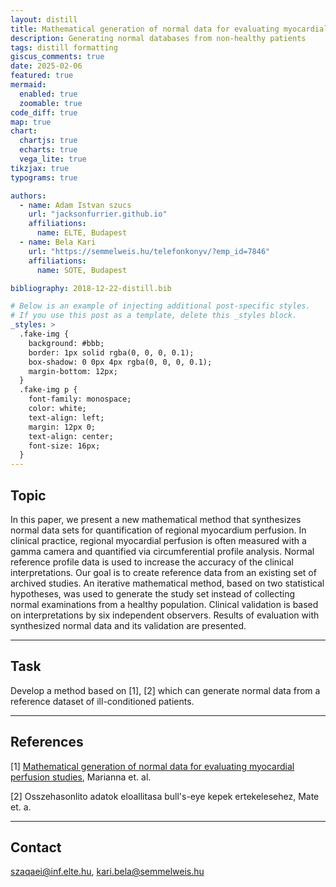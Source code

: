```yaml
---
layout: distill
title: Mathematical generation of normal data for evaluating myocardial perfusion studies
description: Generating normal databases from non-healthy patients
tags: distill formatting
giscus_comments: true
date: 2025-02-06
featured: true
mermaid:
  enabled: true
  zoomable: true
code_diff: true
map: true
chart:
  chartjs: true
  echarts: true
  vega_lite: true
tikzjax: true
typograms: true

authors:
  - name: Adam Istvan szucs
    url: "jacksonfurrier.github.io"
    affiliations:
      name: ELTE, Budapest
  - name: Bela Kari
    url: "https://semmelweis.hu/telefonkonyv/?emp_id=7846"
    affiliations:
      name: SOTE, Budapest

bibliography: 2018-12-22-distill.bib

# Below is an example of injecting additional post-specific styles.
# If you use this post as a template, delete this _styles block.
_styles: >
  .fake-img {
    background: #bbb;
    border: 1px solid rgba(0, 0, 0, 0.1);
    box-shadow: 0 0px 4px rgba(0, 0, 0, 0.1);
    margin-bottom: 12px;
  }
  .fake-img p {
    font-family: monospace;
    color: white;
    text-align: left;
    margin: 12px 0;
    text-align: center;
    font-size: 16px;
  }
---
```


## Topic

In this paper, we present a new mathematical method that synthesizes normal data sets for quantification of regional myocardium perfusion. In clinical practice, regional myocardial perfusion is often measured with a gamma camera and quantified via circumferential profile analysis. Normal reference profile data is used to increase the accuracy of the clinical interpretations. Our goal is to create reference data from an existing set of archived studies. An iterative mathematical method, based on two statistical hypotheses, was used to generate the study set instead of collecting normal examinations from a healthy population. Clinical validation is based on interpretations by six independent observers. Results of evaluation with synthesized normal data and its validation are presented.

---

## Task

Develop a method based on [1], [2] which can generate normal data from a reference dataset of ill-conditioned patients.

---

## References

[1] [Mathematical generation of normal data for evaluating myocardial perfusion studies](https://ieeexplore.ieee.org/stamp/stamp.jsp?arnumber=1175084&casa_token=YDjkMXjuuUgAAAAA:V-1R4nhJLftTOlbcZwyMXq9BCxbanE9vAN7ub3sZUx4yyxrVxyS0tT0SjUxWSkn75PHHSMHNabhVqw), Marianna et. al.

[2] Osszehasonlito adatok eloallitasa bull's-eye kepek ertekelesehez, Mate et. a.

---

## Contact

szaqaei@inf.elte.hu, kari.bela@semmelweis.hu